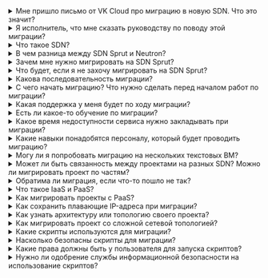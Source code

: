 <details>

<summary>Мне пришло письмо от VK Cloud про миграцию в новую SDN. Что это значит?</summary>

В феврале 2024 года на платформе VK Cloud вышла SDN Sprut, которая обеспечивает стабильную и эффективную работу виртуальных сетей. В августе 2024 это решение стало доступно для всех пользователей.

Поддержка SDN Neutron прекратится в конце 2025 года. После этого пользователи SDN Neutron могут столкнуться с проблемами безопасности и отсутствием обновлений.

Письмо содержит инструкцию по безопасной миграции проектов в SDN Sprut.

</details>

<details>

<summary>Я исполнитель, что мне сказать руководству по поводу этой миграции?</summary>

Вы можете использовать [презентации](https://github.com/vk-cs/neutron-2-sprut/tree/main/presentations):

- **Миграция на SDN Sprut. Short** — короткая версия презентации, объясняет необходимость миграции без технических деталей. Содержит в себе основную информацию об SDN Sprut и ее преимуществах, планы развития.
- **Миграция на SDN Sprut. Full** — полная версия презентации. Содержит в себе технические подробности реализации, особенности архитектуры и т.д. Создана для инженеров и руководителей команд, которым нужно не только понимание, что такое SDN Sprut, но и технические детали реализации, сравнения, функциональные преимущества.

</details>

<details>

<summary>Что такое SDN?</summary>

Software Defined Network — это подход к управлению сетью, при котором уровень управления отделяется от уровня пересылки данных.

Подробнее: [Что такое SDN](/ru/networks/vnet/concepts/sdn#sprut).

</details>

<details>

<summary>В чем разница между SDN Sprut и Neutron?</summary>

SDN Sprut имеет ряд преимуществ в сравнении с SDN Neutron:

- легче масштабируется и подходит для сетей любого размера;
- позволяет свободно интегрироваться с сервисами VK Cloud и сторонними сервисами;
- имеет более высокую производительность;
- имеет сервисы, недоступные в SDN Neutron;
- независима от OpenStack.

Подробнее: [Для чего нужна миграция](/ru/cases/sprut-migration/about#dlya_chego_nuzhna_migraciya).

</details>

<details>

<summary>Зачем мне нужно мигрировать на SDN Sprut?</summary>

Разработка новых функций для SDN Neutron приостановлена с момента выхода SDN Sprut в начале 2024 года. В 2025 году VK Cloud прекратит поддержку SDN Neutron. Это означает, что команда технической поддержки прекратит работу с проблемами сетевой инфраструктуры на SDN Neutron.

SDN Sprut имеет ряд преимуществ в сравнении с SDN Neutron и обеспечивает более стабильную работу на больших проектах. Команда разработки постоянно расширяет возможности SDN Sprut.

Подробнее: [Для чего нужна миграция](/ru/cases/sprut-migration/about#dlya_chego_nuzhna_migraciya).

</details>

<details>

<summary>Что будет, если я не захочу мигрировать на SDN Sprut?</summary>

Разработка новых функций для SDN Neutron приостановлена с момента выхода SDN Sprut в начале 2024 года. Поддержка SDN Neutron прекратится в конце 2025 года. Это означает, что команда технической поддержки прекратит работу с проблемами сетевой инфраструктуры на SDN Neutron.

После этого пользователи SDN Neutron могут столкнуться с проблемами безопасности и отсутствием обновлений.

</details>

<details>

<summary>Какова последовательность миграции?</summary>

Схематично последовательность действий при миграции проекта на Sprut описана в разделе [Последовательность миграции](/ru/cases/sprut-migration/about#posledovatelnost_migracii).

</details>

<details>

<summary>С чего начать миграцию? Что нужно сделать перед началом работ по миграции?</summary>

1. Проведите анализ текущей инфраструктуры проекта.
1. Изучите [схематичную последовательность миграции](/ru/cases/sprut-migration/about#posledovatelnost_migracii) и [перечень сервисов, которые можно мигрировать](/ru/cases/sprut-migration/about#kakie_servisy_mozhno_migrirovat).
1. Прочитайте [инструкции](/ru/cases/sprut-migration).
1. Составьте план миграции.
1. Согласуйте техническое окно для проведения работ.

</details>

<details>

<summary>Какая поддержка у меня будет по ходу миграции?</summary>

Воспользуйтесь [инструкциями](/ru/cases/sprut-migration) по миграции в SDN Sprut, они содержат подробное описание нужных действий, а также скрипты для автоматизации некоторых процедур.

При возникновении сложностей или вопросов в процессе миграции обратитесь в [техническую поддержку](/ru/contacts).

</details>

<details>

<summary>Есть ли какое-то обучение по миграции?</summary>

Процесс миграции детально описан в разделе [Миграция в SDN Sprut](/ru/cases/sprut-migration).

</details>

<details>

<summary>Какое время недоступности сервиса нужно закладывать при миграции?</summary>

Рекомендуется провести собственные тесты и замеры на скорость перед миграцией основной инфраструктуры. Время недоступности одной ВМ при переключении составляет не более 40 секунд. Общее время недоступности зависит от размера вашей инфраструктуры.

</details>

<details>

<summary>Какие навыки понадобятся персоналу, который будет проводить миграцию? </summary>

Специфические навыки для проведения работ по миграции не нужны.

Общие требования:

- понимание работы в облаке и знакомство с личным кабинетом;
- опыт работы с Linux;
- опыт работы с Bash.

</details>

<details>

<summary>Могу ли я попробовать миграцию на нескольких текстовых ВМ?</summary>

Да, вы можете создать тестовую инфраструктуру и проверить миграцию не всего проекта, а отдельных ВМ.

</details>

<details>

<summary>Может ли быть связанность между проектами на разных SDN? Можно ли мигрировать проект по частям?</summary>

Да. Возможно организовать сетевую связанность в одном проекте, объединив две SDN через [продвинутый маршрутизатор](/ru/networks/vnet/how-to-guides/advanced-router).
</details>

<details>
<summary>Обратима ли миграция, если что-то пошло не так?</summary>

Да, с помощью скриптов вы можете провести обратную миграцию виртуальных машин. После этого проведите анализ ошибок и повторите миграцию.
</details>

<details>
<summary>Что такое IaaS и PaaS?</summary>

IaaS — сервисы, которые управляют динамическим выделением ресурсов, масштабированием, отказоустойчивостью. Примеры IaaS: сети, подсети, маршрутизаторы, ВМ, диски, группы безопасности, IP-адреса и т.д.

PaaS — это более сложные сервисы для выполнения различных задач: оркестрация, хранение данных, анализ данных и т.д. Примеры PaaS: базы данных, файловые хранилища, DNS. PaaS-сервисы работают на базе IaaS-сервисов.

Подробнее: [Архитектура платформы](/ru/intro/start/concepts/architecture).
</details>

<details>
<summary>Как мигрировать проекты с PaaS? </summary>

Воспользуйтесь инструкциями из раздела [Миграция платформенных сервисов](/ru/cases/sprut-migration/paas).
</details>

<details>

<summary>Как сохранить плавающие IP-адреса при миграции?</summary>

Сохранить плавающие IP-адреса нельзя.

</details>

<details>

<summary>Как узнать архитектуру или топологию своего проекта?</summary>

VK Cloud не обладает информацией об архитектуре или сетевой топологии вашего проекта. Вы можете самостоятельно провести аудит собственных ресурсов через личный кабинет и составить схему. Этот шаг существенно повысит понимание объектов, которые вы используете в облаке, и поможет в составлении плана миграции.
</details>

<details>
<summary>Как мигрировать проект со сложной сетевой топологией? </summary>

Механизм миграции позволяет работать последовательно с каждым объектом. Это снижает вероятность ошибок при миграции.

Чтобы обеспечить надежность миграции, проведите анализ проекта и составьте архитектурную схему сетевой связанности. Определите сложные и узкие места, где возможны проблемы. Направьте запрос в [техническую поддержку](/ru/contacts), приложив результат анализа сетевой архитектуры.
</details>

<details>

<summary>Какие скрипты используются для миграции?</summary>

Список всех скриптов для миграции приведен в разделе [Инструменты миграции](/cases/sprut-migration/about#instrumenty_migracii).

Если у вас есть дополнительные вопросы, создайте [issue](https://github.com/vk-cs/neutron-2-sprut/issues) на GitHub и опишите вопрос, проблему или запрос на функциональность.

</details>

<details>

<summary>Насколько безопасны скрипты для миграции? </summary>

Скрипты написаны на Bash и используют OpenStack CLI или прямые вызовы к API. Вы можете самостоятельно ознакомиться с кодом.

Проведенные испытания работы скриптов не выявили ошибок и рисков.
</details>

<details>
<summary>Какие права должны быть у пользователя для запуска скриптов? </summary>

Рекомендуется запускать скрипты от имени пользователя с ролью Администратор проекта.
</details>

<details>

<summary>Нужно ли одобрение службы информационной безопасности на использование скриптов? </summary>

Согласование необходимо, если этого требуют внутренние регламенты вашей компании.

Скрипты не содержат в себе скрытых механизмов, которые могут повлиять на информационную безопасность вашего проекта или затронуть смежные проекты. Вы также можете ознакомиться с кодом каждого скрипта.
</details>

<!--
<details>

<summary>А у вас уже есть практика успешных миграций?</summary>

</details>

<details>

<summary>Насколько сложные проекты вы уже мигрировали?</summary>

</details>

<details>

<summary>Сколько по времени заняла миграция?</summary>

</details>

<details>

<summary>Какие факторы осложняли работы по миграции?</summary>

</details>

<details>

<summary>Какие факторы позволили провести и удачно закончить миграцию?</summary>

</details>

<details>

<summary>Были ли случаи неудачной миграции, когда ничего не удалось восстановить/ откатить?</summary>

</details>

<details>

<summary>Дайте мне аргументы для моего начальника, который перестраховщик и не хочет ничего мигрировать</summary>

</details>

<details>

<summary>До когда мне можно подумать насчет миграции, сейчас других дел полно</summary>

</details>

## Примеры юзеркейсов (хоть модельные, хоть реальные)

<details>

<summary>У меня есть вот такие люъекты в проекте, в какой очередности и последовательности запускать скрипты, как использовать вывод, что отвечать на вопросы?</summary>

</details>

<details>

<summary>Несколько примеров миграции</summary>

</details>-->